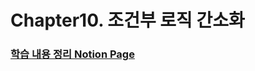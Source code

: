 # Chapter10. 조건부 로직 간소화


### [학습 내용 정리 Notion Page](https://hminn.notion.site/10-3d1289cea7e74ff1ac961366da0dc252)
